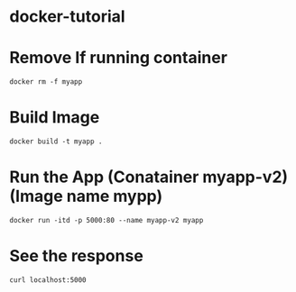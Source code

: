 # docker-tutorial

# Remove If running container
`docker rm -f myapp`

# Build Image
`docker build -t myapp .`

# Run the App (Conatainer  myapp-v2) (Image name mypp)
`docker run -itd -p 5000:80 --name myapp-v2 myapp`

# See the response
`curl localhost:5000`
